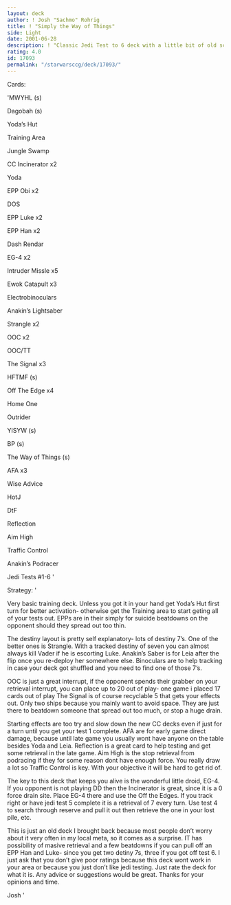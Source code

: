 ```yaml
---
layout: deck
author: ! Josh "Sachmo" Rohrig
title: ! "Simply the Way of Things"
side: Light
date: 2001-06-28
description: ! "Classic Jedi Test to 6 deck with a little bit of old school droid retrieval tech."
rating: 4.0
id: 17093
permalink: "/starwarsccg/deck/17093/"
---
```

Cards: 

'MWYHL  (s)


Dagobah  (s)

Yoda’s Hut

Training Area

Jungle Swamp

CC Incinerator x2


Yoda

EPP Obi x2

DOS

EPP Luke x2

EPP Han x2

Dash Rendar

EG-4 x2


Intruder Missle x5

Ewok Catapult x3

Electrobinoculars

Anakin’s Lightsaber


Strangle x2

OOC x2

OOC/TT

The Signal x3

HFTMF  (s)

Off The Edge x4


Home One

Outrider


YISYW  (s)

BP  (s)

The Way of Things  (s)

AFA x3

Wise Advice

HotJ

DtF

Reflection

Aim High

Traffic Control


Anakin’s Podracer


Jedi Tests #1-6 '

Strategy: '

Very basic training deck.  Unless you got it in your hand get Yoda’s Hut first turn for better activation- otherwise get the Training area to start geting all of your tests out.  EPPs are in their simply for suicide beatdowns on the opponent should they spread out too thin.  


The destiny layout is pretty self explanatory- lots of destiny 7’s.  One of the better ones is Strangle.  With  a tracked destiny of seven you can almost always kill Vader if he is escorting Luke.  Anakin’s Saber is for Leia after the flip once you re-deploy her somewhere else.  Binoculars are to help tracking in case your deck got shuffled and you need to find one of those 7’s.


OOC is just a great interrupt, if the opponent spends their grabber on your retrieval interrupt, you can place up to 20 out of play- one game i placed 17 cards out of play  The Signal is of course recyclable 5 that gets your effects out.  Only two ships because you mainly want to avoid space. They are just there to beatdown someone that spread out too much, or stop a huge drain.  


Starting effects are too try and slow down the new CC decks even if just for a turn until you get your test 1 complete.  AFA are for early game direct damage, because until late game you usually wont have anyone on the table besides Yoda and Leia.  Reflection is a great card to help testing and get some retrieval in the late game.  Aim High is the stop retrieval from podracing if they for some reason dont have enough force.  You really draw a lot so Traffic Control is key.  With your objective it will be hard to get rid of.  


The key to this deck that keeps you alive is the wonderful little droid, EG-4.  If you opponent is not playing DD then the Incinerator is great, since it is a 0 force drain site.  Place EG-4 there and use the Off the Edges.  If you track right or have jedi test 5 complete it is a retrieval of 7 every turn.  Use test 4 to search through reserve and pull it out then retrieve the one in your lost pile, etc.


This is just an old deck I brought back because most people don’t worry about it very often in my local meta, so it comes as a surprise.  IT has possibility of masive retrieval and a few beatdowns if you can pull off an EPP Han and Luke- since you get two detiny 7s, three if you got off test 6.  I just ask that you don’t give poor ratings because this deck wont work in your area or because you just don’t like jedi testing.  Just rate the deck for what it is.  Any advice or suggestions would be great.  Thanks for your opinions and time.


Josh '
